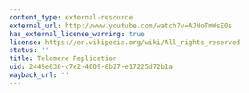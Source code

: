 ```yaml
---
content_type: external-resource
external_url: http://www.youtube.com/watch?v=AJNoTmWsE0s
has_external_license_warning: true
license: https://en.wikipedia.org/wiki/All_rights_reserved
status: ''
title: Telomere Replication
uid: 2449e830-c7e2-4009-8b27-e17225d72b1a
wayback_url: ''
---
```

